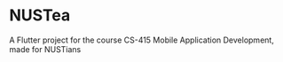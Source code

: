 # NUSTea

A Flutter project for the course CS-415 Mobile Application Development, made for NUSTians 


